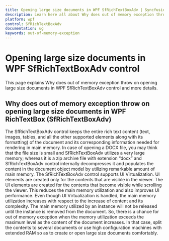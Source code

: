 ```yaml
---
title: Opening large size documents in WPF SfRichTextBoxAdv | Syncfusion
description: Learn here all about Why does out of memory exception throw on opening large size documents in Syncfusion WPF SfRichTextBoxAdv and more.
platform: wpf
control: SfRichTextBoxAdv
documentation: ug
keywords: out-of-memory-exception
---
```


# Opening large size documents in WPF SfRichTextBoxAdv control

This page explains Why does out of memory exception throw on opening large size documents in WPF SfRichTextBoxAdv control and more details.

## Why does out of memory exception throw on opening large size documents in WPF RichTextBox (SfRichTextBoxAdv)

The SfRichTextBoxAdv control keeps the entire rich text content (text, images, tables, and all the other supported elements along with its formatting) of the document and its corresponding information needed for rendering in main memory. In case of opening a DOCX file, you may think that the file size is small and SfRichTextBoxAdv utilizes a very large memory; whereas it is a zip archive file with extension “docx” and SfRichTextBoxAdv control internally decompresses it and populates the content in the document object model by utilizing remarkable amount of main memory.
The SfRichTextBoxAdv control supports UI Virtualization. UI elements are created only for the contents that are visible in the viewer. The UI elements are created for the contents that become visible while scrolling the viewer. This reduces the main memory utilization and also improves UI performance. Even though UI Virtualization is handled, the main memory utilization increases with respect to the increase of content and its complexity. The main memory utilized by an instance will not be released until the instance is removed from the document. So, there is a chance for out of memory exception when the memory utilization exceeds the maximum level as the content of the document increases. In that case, split the contents to several documents or use high configuration machines with extended RAM so as to create or open large size documents comfortably.
